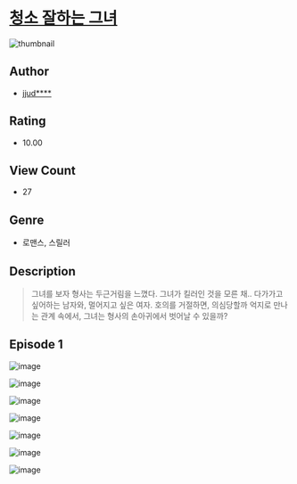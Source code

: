 # [청소 잘하는 그녀](https://comic.naver.com/challenge/list?titleId=810948)
![thumbnail](https://image-comic.pstatic.net/user_contents_data/challenge_comic/2023/05/25/360096/upload_7234241592752878133_480x623.jpeg)

## Author
- [jjud****](https://comic.naver.com/artistTitle?id=360096)

## Rating
- 10.00

## View Count
- 27

## Genre
- 로맨스, 스릴러

## Description
> 그녀를 보자 형사는 두근거림을 느꼈다. 그녀가 킬러인 것을 모른 채.. 다가가고 싶어하는 남자와, 멀어지고 싶은 여자. 호의를 거절하면, 의심당할까 억지로 만나는 관계 속에서, 그녀는 형사의 손아귀에서 벗어날 수 있을까?


## Episode 1
![image](https://image-comic.pstatic.net/user_contents_data/challenge_comic/2023/05/25/360096/upload_7076674776717342821.jpeg)

![image](https://image-comic.pstatic.net/user_contents_data/challenge_comic/2023/05/25/360096/upload_3559079785218466101.jpeg)

![image](https://image-comic.pstatic.net/user_contents_data/challenge_comic/2023/05/25/360096/upload_3689399409523832625.jpeg)

![image](https://image-comic.pstatic.net/user_contents_data/challenge_comic/2023/05/25/360096/upload_3977867271563523377.jpeg)

![image](https://image-comic.pstatic.net/user_contents_data/challenge_comic/2023/05/25/360096/upload_7149290931305669173.jpeg)

![image](https://image-comic.pstatic.net/user_contents_data/challenge_comic/2023/05/25/360096/upload_4049356418022650673.jpeg)

![image](https://image-comic.pstatic.net/user_contents_data/challenge_comic/2023/05/25/360096/upload_7018351380865967715.jpeg)
